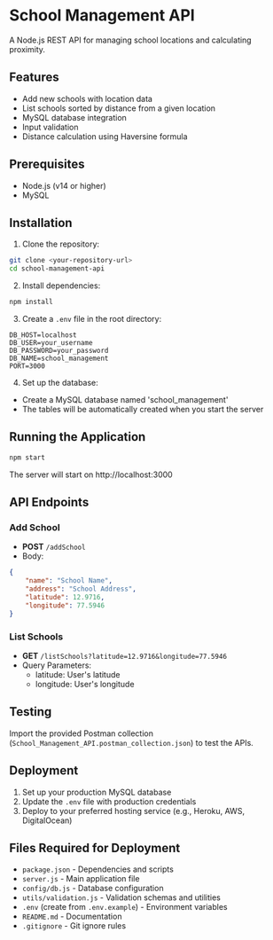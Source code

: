 # School Management API

A Node.js REST API for managing school locations and calculating proximity.

## Features
- Add new schools with location data
- List schools sorted by distance from a given location
- MySQL database integration
- Input validation
- Distance calculation using Haversine formula

## Prerequisites
- Node.js (v14 or higher)
- MySQL

## Installation

1. Clone the repository:
```bash
git clone <your-repository-url>
cd school-management-api
```

2. Install dependencies:
```bash
npm install
```

3. Create a `.env` file in the root directory:
```env
DB_HOST=localhost
DB_USER=your_username
DB_PASSWORD=your_password
DB_NAME=school_management
PORT=3000
```

4. Set up the database:
- Create a MySQL database named 'school_management'
- The tables will be automatically created when you start the server

## Running the Application

```bash
npm start
```

The server will start on http://localhost:3000

## API Endpoints

### Add School
- **POST** `/addSchool`
- Body:
```json
{
    "name": "School Name",
    "address": "School Address",
    "latitude": 12.9716,
    "longitude": 77.5946
}
```

### List Schools
- **GET** `/listSchools?latitude=12.9716&longitude=77.5946`
- Query Parameters:
  - latitude: User's latitude
  - longitude: User's longitude

## Testing
Import the provided Postman collection (`School_Management_API.postman_collection.json`) to test the APIs.

## Deployment
1. Set up your production MySQL database
2. Update the `.env` file with production credentials
3. Deploy to your preferred hosting service (e.g., Heroku, AWS, DigitalOcean)

## Files Required for Deployment
- `package.json` - Dependencies and scripts
- `server.js` - Main application file
- `config/db.js` - Database configuration
- `utils/validation.js` - Validation schemas and utilities
- `.env` (create from `.env.example`) - Environment variables
- `README.md` - Documentation
- `.gitignore` - Git ignore rules
